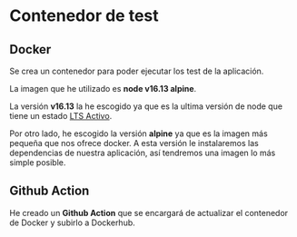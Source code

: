 # Contenedor de test

## Docker

Se crea un contenedor para poder ejecutar los test de la aplicación.

La imagen que he utilizado es **node v16.13 alpine**.

La versión **v16.13** la he escogido ya que es la ultima versión de node que tiene un estado [LTS Activo](https://nodejs.org/es/about/releases/).

Por otro lado, he escogido la versión **alpine** ya que es la imagen más pequeña que nos ofrece docker. A esta versión le instalaremos las dependencias de nuestra aplicación, así tendremos una imagen lo más simple posible.

## Github Action

He creado un **Github Action** que se encargará de actualizar el contenedor de Docker y subirlo a Dockerhub.